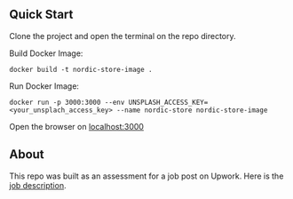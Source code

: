 ## Quick Start

Clone the project and open the terminal on the repo directory.

Build Docker Image:
```
docker build -t nordic-store-image . 
```

Run Docker Image:
```
docker run -p 3000:3000 --env UNSPLASH_ACCESS_KEY=<your_unsplach_access_key> --name nordic-store nordic-store-image
```

Open the browser on [localhost:3000](http://localhost:3000) 


## About

This repo was built as an assessment for a job post on Upwork.
Here is the [job description](JOB_DESCRIPTION.md).